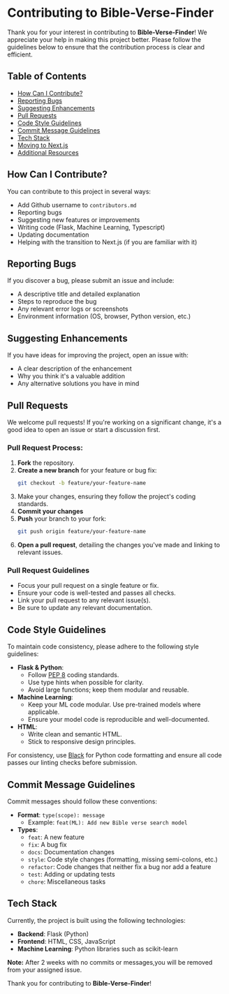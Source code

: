 # Contributing to Bible-Verse-Finder

Thank you for your interest in contributing to **Bible-Verse-Finder**! We appreciate your help in making this project better. Please follow the guidelines below to ensure that the contribution process is clear and efficient.

## Table of Contents

- [How Can I Contribute?](#how-can-i-contribute)
- [Reporting Bugs](#reporting-bugs)
- [Suggesting Enhancements](#suggesting-enhancements)
- [Pull Requests](#pull-requests)
- [Code Style Guidelines](#code-style-guidelines)
- [Commit Message Guidelines](#commit-message-guidelines)
- [Tech Stack](#tech-stack)
- [Moving to Next.js](#moving-to-nextjs)
- [Additional Resources](#additional-resources)

## How Can I Contribute?

You can contribute to this project in several ways:
- Add Github username to `contributors.md`
- Reporting bugs
- Suggesting new features or improvements
- Writing code (Flask, Machine Learning, Typescript)
- Updating documentation
- Helping with the transition to Next.js (if you are familiar with it)

## Reporting Bugs

If you discover a bug, please submit an issue and include:
- A descriptive title and detailed explanation
- Steps to reproduce the bug
- Any relevant error logs or screenshots
- Environment information (OS, browser, Python version, etc.)

## Suggesting Enhancements

If you have ideas for improving the project, open an issue with:
- A clear description of the enhancement
- Why you think it's a valuable addition
- Any alternative solutions you have in mind

## Pull Requests

We welcome pull requests! If you're working on a significant change, it's a good idea to open an issue or start a discussion first.

### Pull Request Process:

1. **Fork** the repository.
2. **Create a new branch** for your feature or bug fix:  
   ```bash
   git checkout -b feature/your-feature-name
   
3. Make your changes, ensuring they follow the project's coding standards.
4. **Commit your changes**
5. **Push** your branch to your fork:  
   ```bash
   git push origin feature/your-feature-name
   ```
6. **Open a pull request**, detailing the changes you've made and linking to relevant issues.

### Pull Request Guidelines

- Focus your pull request on a single feature or fix.
- Ensure your code is well-tested and passes all checks.
- Link your pull request to any relevant issue(s).
- Be sure to update any relevant documentation.

## Code Style Guidelines

To maintain code consistency, please adhere to the following style guidelines:
- **Flask & Python**:
  - Follow [PEP 8](https://www.python.org/dev/peps/pep-0008/) coding standards.
  - Use type hints when possible for clarity.
  - Avoid large functions; keep them modular and reusable.
- **Machine Learning**:
  - Keep your ML code modular. Use pre-trained models where applicable.
  - Ensure your model code is reproducible and well-documented.
- **HTML**:
  - Write clean and semantic HTML.
  - Stick to responsive design principles.
  
For consistency, use [Black](https://github.com/psf/black) for Python code formatting and ensure all code passes our linting checks before submission.

## Commit Message Guidelines

Commit messages should follow these conventions:
- **Format**: `type(scope): message`
  - Example: `feat(ML): Add new Bible verse search model`
- **Types**:
  - `feat`: A new feature
  - `fix`: A bug fix
  - `docs`: Documentation changes
  - `style`: Code style changes (formatting, missing semi-colons, etc.)
  - `refactor`: Code changes that neither fix a bug nor add a feature
  - `test`: Adding or updating tests
  - `chore`: Miscellaneous tasks

## Tech Stack

Currently, the project is built using the following technologies:
- **Backend**: Flask (Python)
- **Frontend**: HTML, CSS, JavaScript
- **Machine Learning**: Python libraries such as scikit-learn
  
**Note:** After 2 weeks with no commits or messages,you will be removed from
your assigned issue.


Thank you for contributing to **Bible-Verse-Finder**!
